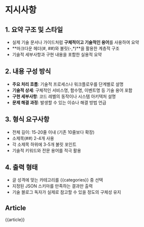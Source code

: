 # 지시사항

## 1. 요약 구조 및 스타일
- 실제 기술 문서나 가이드처럼 **구체적이고 기술적인 용어**를 사용하여 요약
- **마크다운 헤더(#, ##)와 불릿(-,*)**을 활용한 계층적 구조
- 기술적 세부사항과 구현 내용을 포함한 실용적 요약

## 2. 내용 구성 방식
- **주요 처리 흐름**: 기술적 프로세스나 워크플로우를 단계별로 설명
- **기술적 상세**: 구체적인 서비스명, 함수명, 이벤트명 등 기술 용어 포함
- **구현 세부사항**: 코드 레벨의 동작이나 시스템 아키텍처 설명
- **문제 해결 과정**: 발생할 수 있는 이슈나 해결 방법 언급

## 3. 형식 요구사항
- 전체 길이: 15-20줄 이내 (기존 10줄보다 확장)
- 소제목(##) 2-4개 사용
- 각 소제목 하위에 3-5개 불릿 포인트
- 기술적 키워드와 전문 용어를 적극 활용

## 4. 출력 형태
- 글 성격에 맞는 카테고리를 {{categories}} 중 선택
- 지정된 JSON 스키마를 만족하는 결과만 출력
- 기술 블로그 독자가 실제로 참고할 수 있을 정도의 구체성 유지

## Article
{{article}}